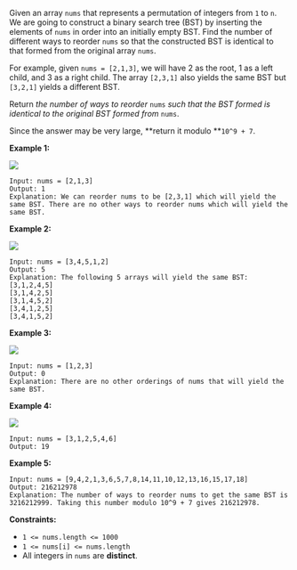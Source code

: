 Given an array `nums` that represents a permutation of integers from `1` to
`n`. We are going to construct a binary search tree (BST) by inserting the
elements of `nums` in order into an initially empty BST. Find the number of
different ways to reorder `nums` so that the constructed BST is identical to
that formed from the original array `nums`.

For example, given `nums = [2,1,3]`, we will have 2 as the root, 1 as a left
child, and 3 as a right child. The array `[2,3,1]` also yields the same BST
but `[3,2,1]` yields a different BST.

Return _the number of ways to reorder_  `nums`  _such that the BST formed is
identical to the original BST formed from_  `nums`.

Since the answer may be very large,  **return it modulo  **`10^9 + 7`.



**Example 1:**

![](https://assets.leetcode.com/uploads/2020/08/12/bb.png)

    
    
    Input: nums = [2,1,3]
    Output: 1
    Explanation: We can reorder nums to be [2,3,1] which will yield the same BST. There are no other ways to reorder nums which will yield the same BST.
    

**Example 2:**

**![](https://assets.leetcode.com/uploads/2020/08/12/ex1.png)**

    
    
    Input: nums = [3,4,5,1,2]
    Output: 5
    Explanation: The following 5 arrays will yield the same BST: 
    [3,1,2,4,5]
    [3,1,4,2,5]
    [3,1,4,5,2]
    [3,4,1,2,5]
    [3,4,1,5,2]
    

**Example 3:**

**![](https://assets.leetcode.com/uploads/2020/08/12/ex4.png)**

    
    
    Input: nums = [1,2,3]
    Output: 0
    Explanation: There are no other orderings of nums that will yield the same BST.
    

**Example 4:**

**![](https://assets.leetcode.com/uploads/2020/08/12/abc.png)**

    
    
    Input: nums = [3,1,2,5,4,6]
    Output: 19
    

**Example 5:**

    
    
    Input: nums = [9,4,2,1,3,6,5,7,8,14,11,10,12,13,16,15,17,18]
    Output: 216212978
    Explanation: The number of ways to reorder nums to get the same BST is 3216212999. Taking this number modulo 10^9 + 7 gives 216212978.
    



**Constraints:**

  * `1 <= nums.length <= 1000`
  * `1 <= nums[i] <= nums.length`
  * All integers in `nums` are  **distinct**.

